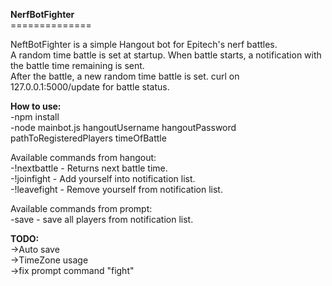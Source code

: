 <p><strong>NerfBotFighter</strong><br />==============</p>
<p>NeftBotFighter is a simple Hangout bot for Epitech's nerf battles.<br />A random time battle is set at startup. When battle starts, a notification with the battle time remaining is sent.<br />After the battle, a new random time battle is set. curl on 127.0.0.1:5000/update for battle status.</p>
<p><strong>How to use:</strong><br />-npm install<br />-node mainbot.js hangoutUsername hangoutPassword pathToRegisteredPlayers timeOfBattle</p>
<p>Available commands from hangout:<br /> -!nextbattle -&nbsp;Returns next battle time.<br /> -!joinfight - Add&nbsp;yourself into notification list.<br /> -!leavefight -&nbsp;Remove yourself from notification list.</p>
<p>Available commands from prompt:<br /> -save - save all players from notification list.</p>
<p><strong>TODO:</strong><br />-&gt;Auto save<br />-&gt;TimeZone usage<br />-&gt;fix prompt command "fight"</p>
